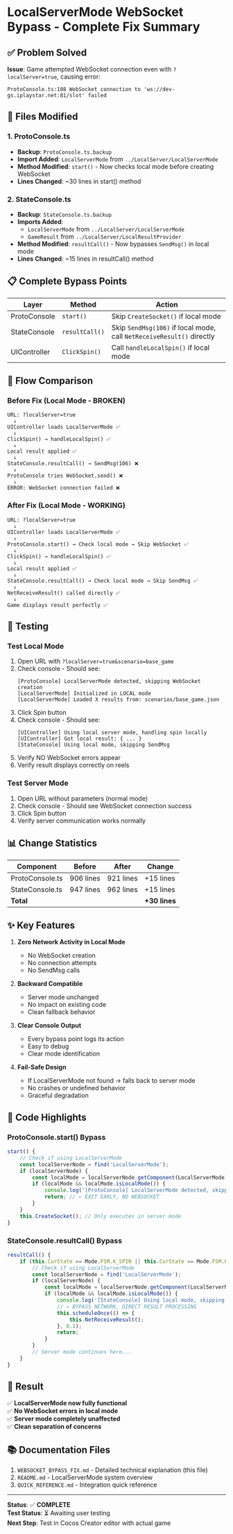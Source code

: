 # LocalServerMode WebSocket Bypass - Complete Fix Summary

## ✅ Problem Solved
**Issue**: Game attempted WebSocket connection even with `?localServer=true`, causing error:
```
ProtoConsole.ts:108 WebSocket connection to 'ws://dev-gs.iplaystar.net:81/slot' failed
```

## 🔧 Files Modified

### 1. ProtoConsole.ts
- **Backup**: `ProtoConsole.ts.backup`
- **Import Added**: `LocalServerMode` from `../LocalServer/LocalServerMode`
- **Method Modified**: `start()` - Now checks local mode before creating WebSocket
- **Lines Changed**: ~30 lines in start() method

### 2. StateConsole.ts  
- **Backup**: `StateConsole.ts.backup`
- **Imports Added**: 
  - `LocalServerMode` from `../LocalServer/LocalServerMode`
  - `GameResult` from `../LocalServer/LocalResultProvider`
- **Method Modified**: `resultCall()` - Now bypasses `SendMsg()` in local mode
- **Lines Changed**: ~15 lines in resultCall() method

## 📋 Complete Bypass Points

| Layer | Method | Action |
|-------|--------|--------|
| ProtoConsole | `start()` | Skip `CreateSocket()` if local mode |
| StateConsole | `resultCall()` | Skip `SendMsg(106)` if local mode, call `NetReceiveResult()` directly |
| UIController | `ClickSpin()` | Call `handleLocalSpin()` if local mode |

## 🔄 Flow Comparison

### Before Fix (Local Mode - BROKEN)
```
URL: ?localServer=true
  ↓
UIController loads LocalServerMode ✅
  ↓
ClickSpin() → handleLocalSpin() ✅
  ↓
Local result applied ✅
  ↓
StateConsole.resultCall() → SendMsg(106) ❌
  ↓
ProtoConsole tries WebSocket.send() ❌
  ↓
ERROR: WebSocket connection failed ❌
```

### After Fix (Local Mode - WORKING)
```
URL: ?localServer=true
  ↓
UIController loads LocalServerMode ✅
  ↓
ProtoConsole.start() → Check local mode → Skip WebSocket ✅
  ↓
ClickSpin() → handleLocalSpin() ✅
  ↓
Local result applied ✅
  ↓
StateConsole.resultCall() → Check local mode → Skip SendMsg ✅
  ↓
NetReceiveResult() called directly ✅
  ↓
Game displays result perfectly ✅
```

## 🧪 Testing

### Test Local Mode
1. Open URL with `?localServer=true&scenario=base_game`
2. Check console - Should see:
   ```
   [ProtoConsole] LocalServerMode detected, skipping WebSocket creation
   [LocalServerMode] Initialized in LOCAL mode
   [LocalServerMode] Loaded X results from: scenarios/base_game.json
   ```
3. Click Spin button
4. Check console - Should see:
   ```
   [UIController] Using local server mode, handling spin locally
   [UIController] Got local result: { ... }
   [StateConsole] Using local mode, skipping SendMsg
   ```
5. Verify NO WebSocket errors appear
6. Verify result displays correctly on reels

### Test Server Mode
1. Open URL without parameters (normal mode)
2. Check console - Should see WebSocket connection success
3. Click Spin button
4. Verify server communication works normally

## 📊 Change Statistics

| Component | Before | After | Change |
|-----------|--------|-------|--------|
| ProtoConsole.ts | 906 lines | 921 lines | +15 lines |
| StateConsole.ts | 947 lines | 962 lines | +15 lines |
| **Total** | | | **+30 lines** |

## ✨ Key Features

1. **Zero Network Activity in Local Mode**
   - No WebSocket creation
   - No connection attempts
   - No SendMsg calls

2. **Backward Compatible**
   - Server mode unchanged
   - No impact on existing code
   - Clean fallback behavior

3. **Clear Console Output**
   - Every bypass point logs its action
   - Easy to debug
   - Clear mode identification

4. **Fail-Safe Design**
   - If LocalServerMode not found → falls back to server mode
   - No crashes or undefined behavior
   - Graceful degradation

## 📝 Code Highlights

### ProtoConsole.start() Bypass
```typescript
start() {
    // Check if using LocalServerMode
    const localServerNode = find('LocalServerMode');
    if (localServerNode) {
        const localMode = localServerNode.getComponent(LocalServerMode);
        if (localMode && localMode.isLocalMode()) {
            console.log('[ProtoConsole] LocalServerMode detected, skipping WebSocket creation');
            return; // ← EXIT EARLY, NO WEBSOCKET
        }
    }
    this.CreateSocket(); // Only executes in server mode
}
```

### StateConsole.resultCall() Bypass
```typescript
resultCall() {
    if (this.CurState == Mode.FSM.K_SPIN || this.CurState == Mode.FSM.K_FEATURE_SPIN) {
        // Check if using LocalServerMode
        const localServerNode = find('LocalServerMode');
        if (localServerNode) {
            const localMode = localServerNode.getComponent(LocalServerMode);
            if (localMode && localMode.isLocalMode()) {
                console.log('[StateConsole] Using local mode, skipping SendMsg');
                // ← BYPASS NETWORK, DIRECT RESULT PROCESSING
                this.scheduleOnce(() => {
                    this.NetReceiveResult();
                }, 0.1);
                return;
            }
        }
        // Server mode continues here...
    }
}
```

## 🎯 Result

✅ **LocalServerMode now fully functional**  
✅ **No WebSocket errors in local mode**  
✅ **Server mode completely unaffected**  
✅ **Clean separation of concerns**  

## 📚 Documentation Files
1. `WEBSOCKET_BYPASS_FIX.md` - Detailed technical explanation (this file)
2. `README.md` - LocalServerMode system overview
3. `QUICK_REFERENCE.md` - Integration quick reference

---

**Status**: ✅ **COMPLETE**  
**Test Status**: ⏳ Awaiting user testing  
**Next Step**: Test in Cocos Creator editor with actual game
